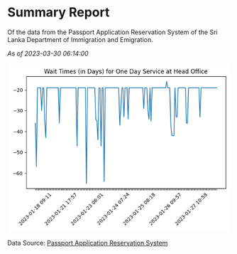 # Summary Report

Of the data from the Passport Application Reservation System of the Sri Lanka Department of Immigration and Emigration.

*As of 2023-03-30 06:14:00*

![Wait Time Chart](summary.wait_time_chart.png)

Data Source: [Passport Application Reservation System](https://eservices.immigration.gov.lk:8443/appointment/pages/reservationApplication.xhtml)